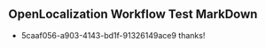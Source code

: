 ## OpenLocalization Workflow Test MarkDown
* 5caaf056-a903-4143-bd1f-91326149ace9 thanks!

<!--HONumber=Sep16_HO1-->



